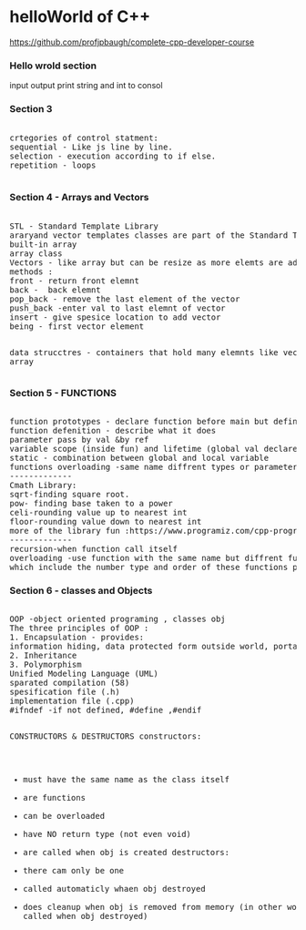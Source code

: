 # helloWorld of C++

https://github.com/profjpbaugh/complete-cpp-developer-course

<h3>Hello wrold section </h3>
input output print string and int to consol


<h3>Section 3 </h3>
<pre>  
crtegories of control statment:
sequential - Like js line by line.
selection - execution according to if else.
repetition - loops

</pre>


<h3>Section 4 - Arrays and Vectors</h3>
<pre> 
STL - Standard Template Library
araryand vector templates classes are part of the Standard Template Library
built-in array
array class
Vectors - like array but can be resize as more elemts are added to them(no need spesify initial capacity)
methods :
front - return front elemnt
back -  back elemnt
pop_back - remove the last element of the vector
push_back -enter val to last elemnt of vector
insert - give spesice location to add vector
being - first vector element


data strucctres - containers that hold many elemnts like vector or array
</pre>


<h3>Section 5 - FUNCTIONS </h3>
<pre>  
function prototypes - declare function before main but define it after main (42)
function defenition - describe what it does
parameter pass by val &by ref
variable scope (inside fun) and lifetime (global val declare above main)
static - combination between global and local variable
functions overloading -same name diffrent types or parameter
-------------
Cmath Library:
sqrt-finding square root.
pow- finding base taken to a power
celi-rounding value up to nearest int
floor-rounding value down to nearest int
more of the library fun :https://www.programiz.com/cpp-programming/library-function/cmath
-------------
recursion-when function call itself 
overloading -use function with the same name but diffrent function signatures 
which include the number type and order of these functions parameter
</pre>

<h3>Section 6 - classes and Objects </h3>
<pre>  
OOP -object oriented programing , classes obj
The three principles of OOP :
1. Encapsulation - provides: 
information hiding, data protected form outside world, portability
2. Inheritance
3. Polymorphism
Unified Modeling Language (UML)
sparated compilation (58)
spesification file (.h)
implementation file (.cpp)
#ifndef -if not defined, #define ,#endif

CONSTRUCTORS & DESTRUCTORS
constructors:
* must have the same name as the class itself
* are functions
* can be overloaded
* have NO return type (not even void)
* are called when obj is created
destructors:
* there cam only be one
* called automaticly whaen obj destroyed
* does cleanup when obj is removed from memory
(in other words,they called when obj destroyed)


</pre>
